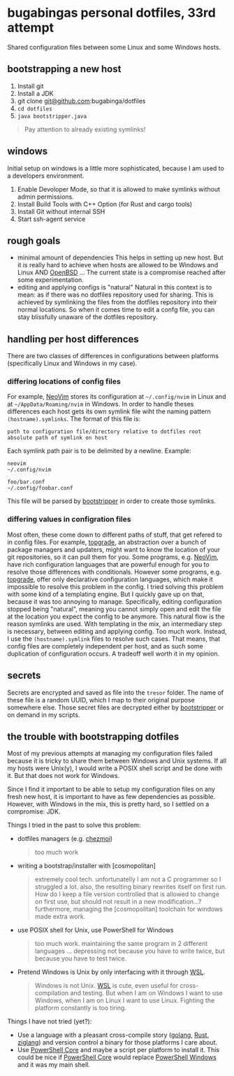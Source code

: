 # bugabingas personal dotfiles, 33rd attempt

Shared configuration files between some Linux and some Windows hosts.

## bootstrapping a new host

1. Install git
1. Install a JDK
1. git clone git@github.com:bugabinga/dotfiles
1. `cd dotfiles`
1. `java bootstripper.java`

> Pay attention to already existing symlinks!

## windows

Initial setup on windows is a little more sophisticated, because I am used to a developers environment.

1. Enable Devoloper Mode, so that it is allowed to make symlinks without admin permissions.
1. Install Build Tools with C++ Option (for Rust and cargo tools)
1. Install Git without internal SSH
1. Start ssh-agent service

## rough goals

- minimal amount of dependencies
  This helps in setting up new host.
  But it is really hard to achieve when hosts are allowed to be Windows and Linux AND [OpenBSD] ...
  The current state is a compromise reached after some experimentation.
- editing and applying configs is "natural"
  Natural in this context is to mean: as if there was no dotfiles repository used for sharing.
  This is achieved by symlinking the files from the dotfiles repository into their normal locations.
  So when it comes time to edit a confg file, you can stay blissfully unaware of the dotfiles repository.

## handling per host differences

There are two classes of differences in configurations between platforms (specifically Linux and Windows in my case).

### differing locations of config files

For example, [NeoVim] stores its configuration at `~/.config/nvim` in Linux and at `~/AppData/Roaming/nvim` in Windows.
In order to handle theses differences each host gets its own symlink file wiht the naming pattern `(hostname).symlinks`.
The format of this file is:
```
path to configuration file/directory relative to dotfiles root
absolute path of symlink on host
```
Each symlink path pair is to be delimited by a newline.
Example:
```
neovim
~/.config/nvim

foo/bar.conf
~/.config/foobar.conf
```
This file will be parsed by [bootstripper] in order to create those symlinks.

### differing values in configration files

Most often, these come down to different paths of stuff, that get refered to in config files.
For example, [topgrade], an abstraction over a bunch of package managers and updaters, might want to know the location of your git repositories, so it can pull them for you.
Some programs, e.g. [NeoVim], have rich configuration languages that are powerful enough for you to resolve those differences with conditionals.
However some programs, e.g. [topgrade], offer only declarative configuration languages, which make it impossible to resolve this problem in the config.
I tried solving this problem with some kind of a templating engine.
But I quickly gave up on that, because it was too annoying to manage.
Specifically, editing configuration stopped being "natural", meaning you cannot simply open and edit the file at the location you expect the config to be anymore.
This natural flow is the reason symlinks are used.
With templating in the mix, an intermediary step is necessary, between editing and applying config.
Too much work.
Instead, I use the `(hostname).symlink` files to resolve such cases.
That means, that config files are completely independent per host, and as such some duplication of configuration occurs.
A tradeoff well worth it in my opinion.

## secrets

Secrets are encrypted and saved as file into the `tresor` folder.
The name of these file is a random UUID, which I map to their original purpose somewhere else.
Those secret files are decrypted either by [bootstripper] or on demand in my scripts.

## the trouble with bootstrapping dotfiles

Most of my previous attempts at managing my configuration files failed because it is tricky to share them between Windows and Unix systems.
If all my hosts were Unix(y), I would write a POSIX shell script and be done with it.
But that does not work for Windows.

Since I find it important to be able to setup my configuration files on any fresh new host, it is important to have as few dependencies as possible.
However, with Windows in the mix, this is pretty hard, so I settled on a compromise: JDK.

Things I tried in the past to solve this problem:

- dotfiles managers (e.g. [chezmoi])
  > too much work
- writing a bootstrap/installer with [cosmopolitan]
  > extremely cool tech. unfortunatelly I am not a C programmer so I struggled a lot.
  > also, the resulting binary rewrites itself on first run. How do I keep a file version controlled that is allowed to change on first use, but should not result in a new modification...?
  > furthermore, managing the [cosmopolitan] toolchain for windows made extra work.
- use POSIX shell for Unix, use PowerShell for Windows
  > too much work. maintaining the same program in 2 different languages ... depressing not because you have to write twice, but because you have to test twice.
- Pretend Windows is Unix by only interfacing with it through [WSL].
  > Windows is not Unix. [WSL] is cute, even useful for cross-compilation and testing. But when I am on Windows I want to use Windows, when I am on Linux I want to use Linux. Fighting the platform constantly is too tiring.

Things I have not tried (yet?):

- Use a language with a pleasant cross-compile story ([golang], [Rust], [ziglang]) and version control a binary for those platforms I care about.
- Use [PowerShell Core] and maybe a script per platform to install it. This could be nice if [PowerShell Core] would replace [PowerShell Windows] and it was my main shell.

[NeoVim]: https://neovim.io/
[topgrade]: https://github.com/r-darwish/topgrade
[bootstripper]: https://github.com/bugabinga/dotfiles/blob/trunk/bootstripper.java
[chezmoi]: https://github.com/twpayne/chezmoi
[golang]: https://golang.org/
[Rust]: https://www.rust-lang.org/
[ziglang]: https://ziglang.org/
[WSL]: https://docs.microsoft.com/en-us/windows/wsl/about
[PowerShell Core]: https://github.com/PowerShell/PowerShell
[PowerShell Windows]: https://de.wikipedia.org/wiki/PowerShell
[OpenBSD]: https://www.openbsd.org/
